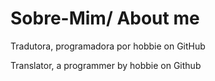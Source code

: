 # Sobre-Mim/ About me
Tradutora, programadora por hobbie on GitHub

Translator, a programmer by hobbie on Github


